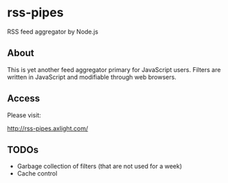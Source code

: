 rss-pipes
=========

RSS feed aggregator by Node.js

About
-----

This is yet another feed aggregator primary for JavaScript users.
Filters are written in JavaScript and modifiable through web browsers.

Access
------

Please visit:

<http://rss-pipes.axlight.com/>

TODOs
-----

* Garbage collection of filters (that are not used for a week)
* Cache control
